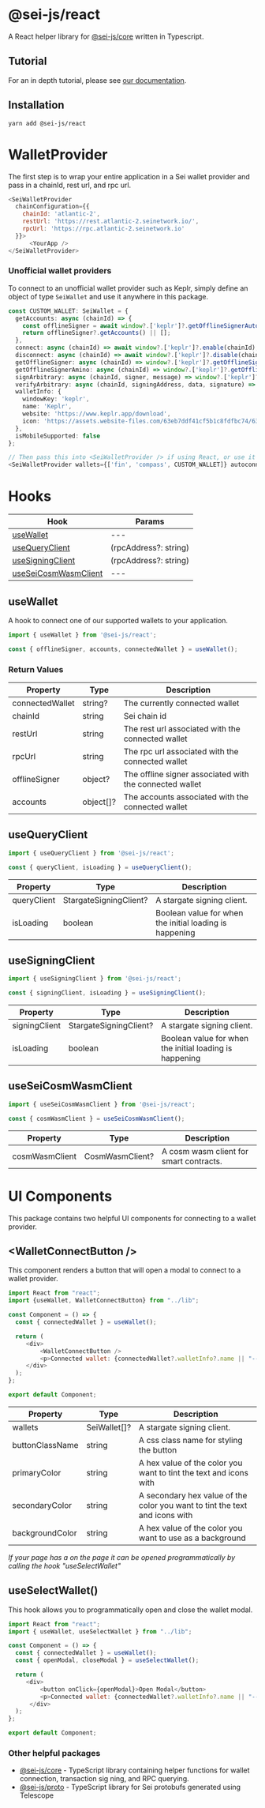 # @sei-js/react

A React helper library for [@sei-js/core](https://www.npmjs.com/package/@sei-js/core) written in Typescript.

## Tutorial

For an in depth tutorial, please see [our documentation](https://docs.seinetwork.io/front-end-development/react-tutorial).

## Installation

```shell
yarn add @sei-js/react
```

# WalletProvider
The first step is to wrap your entire application in a Sei wallet provider and pass in a chainId, rest url, and rpc url.
```javascript
<SeiWalletProvider
  chainConfiguration={{
    chainId: 'atlantic-2',
    restUrl: 'https://rest.atlantic-2.seinetwork.io/',
    rpcUrl: 'https://rpc.atlantic-2.seinetwork.io'
  }}>
      <YourApp />
</SeiWalletProvider>
```

### Unofficial wallet providers
To connect to an unofficial wallet provider such as Keplr, simply define an object of type `SeiWallet` and use it anywhere in this package.

```typescript
const CUSTOM_WALLET: SeiWallet = {
  getAccounts: async (chainId) => {
    const offlineSigner = await window?.['keplr']?.getOfflineSignerAuto(chainId);
    return offlineSigner?.getAccounts() || [];
  },
  connect: async (chainId) => await window?.['keplr']?.enable(chainId),
  disconnect: async (chainId) => await window?.['keplr']?.disable(chainId),
  getOfflineSigner: async (chainId) => window?.['keplr']?.getOfflineSignerAuto(chainId),
  getOfflineSignerAmino: async (chainId) => window?.['keplr']?.getOfflineSignerAmino(chainId),
  signArbitrary: async (chainId, signer, message) => window?.['keplr']?.signArbitrary(chainId, signer, message),
  verifyArbitrary: async (chainId, signingAddress, data, signature) => window?.['keplr']?.verifyArbitrary(chainId, signingAddress, data, signature),
  walletInfo: {
    windowKey: 'keplr',
    name: 'Keplr',
    website: 'https://www.keplr.app/download',
    icon: 'https://assets.website-files.com/63eb7ddf41cf5b1c8fdfbc74/63edd5d1a40b9a48841ac1d2_Keplr%20Logo.svg'
  },
  isMobileSupported: false
};

// Then pass this into <SeiWalletProvider /> if using React, or use it's functions if using node or another js library
<SeiWalletProvider wallets={['fin', 'compass', CUSTOM_WALLET]} autoconnect={CUSTOM_WALLET} />
```

# Hooks

| Hook                                          | Params                |
|-----------------------------------------------|-----------------------|
| [useWallet](#useWallet)                       | ---                   |
| [useQueryClient](#useQueryClient)             | (rpcAddress?: string) |
| [useSigningClient](#useSigningClient)         | (rpcAddress?: string) |
| [useSeiCosmWasmClient](#useSeiCosmWasmClient) | ---                   |

## useWallet

A hook to connect one of our supported wallets to your application.


```javascript
import { useWallet } from '@sei-js/react';

const { offlineSigner, accounts, connectedWallet } = useWallet();
```

### Return Values

| Property         | Type      | Description                                             |
|------------------|-----------|---------------------------------------------------------|
| connectedWallet  | string?   | The currently connected wallet                          |
| chainId          | string    | Sei chain id                                            |
| restUrl          | string    | The rest url associated with the connected wallet       |
| rpcUrl           | string    | The rpc url associated with the connected wallet        |
| offlineSigner    | object?   | The offline signer associated with the connected wallet |
| accounts         | object[]? | The accounts associated with the connected wallet       |

## useQueryClient

```javascript
import { useQueryClient } from '@sei-js/react';

const { queryClient, isLoading } = useQueryClient();
```

| Property    | Type                   | Description                                             |
|-------------|------------------------|---------------------------------------------------------|
| queryClient | StargateSigningClient? | A stargate signing client.                              |
| isLoading   | boolean                | Boolean value for when the initial loading is happening |

## useSigningClient

```javascript
import { useSigningClient } from '@sei-js/react';

const { signingClient, isLoading } = useSigningClient();
```

| Property      | Type                   | Description                                             |
|---------------|------------------------|---------------------------------------------------------|
| signingClient | StargateSigningClient? | A stargate signing client.                              |
| isLoading     | boolean                | Boolean value for when the initial loading is happening |

## useSeiCosmWasmClient

```javascript
import { useSeiCosmWasmClient } from '@sei-js/react';

const { cosmWasmClient } = useSeiCosmWasmClient();
```

| Property       | Type            | Description                             |
|----------------|-----------------|-----------------------------------------|
| cosmWasmClient | CosmWasmClient? | A cosm wasm client for smart contracts. |

# UI Components
This package contains two helpful UI components for connecting to a wallet provider.

## \<WalletConnectButton />
This component renders a button that will open a modal to connect to a wallet provider.

```javascript
import React from "react";
import {useWallet, WalletConnectButton} from "../lib";

const Component = () => {
  const { connectedWallet } = useWallet();

  return (
     <div>
         <WalletConnectButton />
         <p>Connected wallet: {connectedWallet?.walletInfo?.name || "---"}</p>
     </div>
  );
};

export default Component;

```


| Property        | Type         | Description                                                                 |
|-----------------|--------------|-----------------------------------------------------------------------------|
| wallets         | SeiWallet[]? | A stargate signing client.                                                  |
| buttonClassName | string       | A css class name for styling the button                                     |
| primaryColor    | string       | A hex value of the color you want to tint the text and icons with           |
| secondaryColor  | string       | A secondary hex value of the color you want to tint the text and icons with |
| backgroundColor | string       | A hex value of the color you want to use as a background                    |

*If your page has a <WalletConnectButton/> on the page it can be opened programmatically by calling the hook "useSelectWallet"*


## useSelectWallet()
This hook allows you to programmatically open and close the wallet modal.

```javascript
import React from "react";
import { useWallet, useSelectWallet } from "../lib";

const Component = () => {
  const { connectedWallet } = useWallet();
  const { openModal, closeModal } = useSelectWallet();

  return (
     <div>
         <button onClick={openModal}>Open Modal</button>
         <p>Connected wallet: {connectedWallet?.walletInfo?.name || "---"}</p>
      </div>
  );
};

export default Component;

```

### Other helpful packages

- [@sei-js/core](https://www.npmjs.com/package/@sei-js/core) - TypeScript library containing helper functions for wallet connection, transaction sig
ning, and RPC querying.
- [@sei-js/proto](https://www.npmjs.com/package/@sei-js/proto) - TypeScript library for Sei protobufs generated using Telescope
